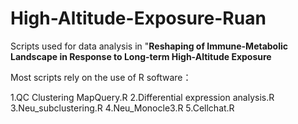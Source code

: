 # High-Altitude-Exposure-Ruan

Scripts used for data analysis in "**Reshaping of Immune-Metabolic Landscape in Response to Long-term High-Altitude Exposure** 

Most scripts rely on the use of R software：

1.QC Clustering MapQuery.R
2.Differential expression analysis.R
3.Neu_subclustering.R
4.Neu_Monocle3.R
5.Cellchat.R

